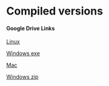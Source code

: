 # Compiled versions
#### Google Drive Links 

[Linux](https://drive.google.com/file/d/1FO4rRqKTo3JzJ0s9Qoo4F3jMlvFXaq5k/view?usp=drive_link)

[Windows exe](https://drive.google.com/file/d/1CrfpBDnOxTN4OxC0DyLpWIneFLuT4IXH/view?usp=drive_link)

[Mac](https://drive.google.com/file/d/1WiEhAOdms-5Nkg6dQp5NdV4BUs61QX1x/view?usp=drive_link)

[Windows zip](https://drive.google.com/file/d/1qYUdYAlTWguAtNND18PFv74GTaj-OGE2/view?usp=drive_link)
